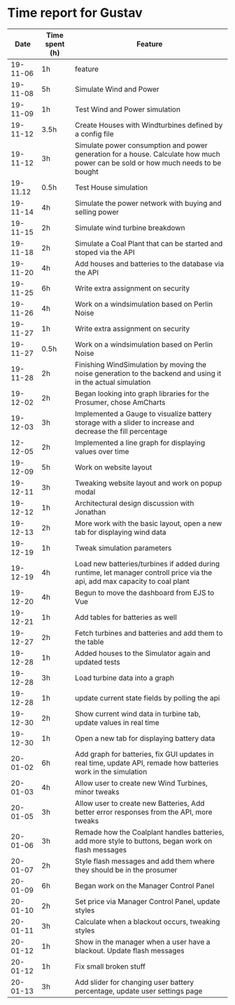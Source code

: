 # Time report for Gustav


Date | Time spent (h) | Feature
--- | --- | ---
19-11-06 | 1h | feature
19-11-08 | 5h | Simulate Wind and Power 
19-11-09 | 1h | Test Wind and Power simulation
19-11-12 | 3.5h | Create Houses with Windturbines defined by a config file
19-11-12 | 3h | Simulate power consumption and power generation for a house. Calculate how much power can be sold or how much needs to be bought
19-11.12 | 0.5h | Test House simulation
19-11-14 | 4h | Simulate the power network with buying and selling power
19-11-15 | 2h | Simulate wind turbine breakdown
19-11-18 | 2h | Simulate a Coal Plant that can be started and stoped via the API
19-11-20 | 4h | Add houses and batteries to the database via the API
19-11-25 | 6h | Write extra assignment on security
19-11-26 | 4h | Work on a windsimulation based on Perlin Noise
19-11-27 | 1h | Write extra assignment on security
19-11-27 | 0.5h | Work on a windsimulation based on Perlin Noise
19-11-28 | 2h | Finishing WindSimulation by moving the noise generation to the backend and using it in the actual simulation
19-12-02 | 2h | Began looking into graph libraries for the Prosumer, chose AmCharts
19-12-03 | 3h | Implemented a Gauge to visualize battery storage with a slider to increase and decrease the fill percentage
12-12-05 | 2h | Implemented a line graph for displaying values over time 
19-12-09 | 5h | Work on website layout 
19-12-11 | 3h | Tweaking website layout and work on popup modal
19-12-12 | 1h | Architectural design discussion with Jonathan
19-12-13 | 2h | More work with the basic layout, open a new tab for displaying wind data 
19-12-19 | 1h | Tweak simulation parameters
19-12-19 | 4h | Load new batteries/turbines if added during runtime, let manager controll price via the api, add max capacity to coal plant
19-12-20 | 4h | Begun to move the dashboard from EJS to Vue
19-12-21 | 1h | Add tables for batteries as well
19-12-27 | 2h | Fetch turbines and batteries and add them to the table
19-12-28 | 1h | Added houses to the Simulator again and updated tests
19-12-28 | 3h | Load turbine data into a graph
19-12-28 | 1h | update current state fields by polling the api
19-12-30 | 2h | Show current wind data in turbine tab, update values in real time
19-12-30 | 1h | Open a new tab for displaying battery data
20-01-02 | 6h | Add graph for batteries, fix GUI updates in real time, update API, remade how batteries work in the simulation
20-01-03 | 4h | Allow user to create new Wind Turbines, minor tweaks
20-01-05 | 3h | Allow user to create new Batteries, Add better error responses from the API, more tweaks
20-01-06 | 3h | Remade how the Coalplant handles batteries, add more style to buttons, began work on flash messages
20-01-07 | 2h | Style flash messages and add them where they should be in the prosumer
20-01-09 | 6h | Began work on the Manager Control Panel
20-01-10 | 2h | Set price via Manager Control Panel, update styles
20-01-11 | 3h | Calculate when a blackout occurs, tweaking styles
20-01-12 | 1h | Show in the manager when a user have a blackout. Update flash messages
20-01-12 | 1h | Fix small broken stuff
20-01-13 | 3h | Add slider for changing user battery percentage, update user settings page